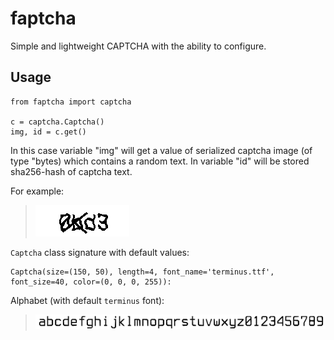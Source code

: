 # faptcha

Simple and lightweight CAPTCHA with the ability to configure.

## Usage

```
from faptcha import captcha

c = captcha.Captcha()
img, id = c.get()
```

In this case variable "img" will get a value of serialized captcha 
image (of type "bytes) which contains a random text. In variable 
"id" will be stored sha256-hash of captcha text.

For example:

>![faptcha](https://raw.githubusercontent.com/nogaems/faptcha/master/default_sample.png)

`Captcha` class signature with default values:

```
Captcha(size=(150, 50), length=4, font_name='terminus.ttf', font_size=40, color=(0, 0, 0, 255)):
```

Alphabet (with default `terminus` font):

>![faptcha](https://raw.githubusercontent.com/nogaems/faptcha/master/alphabet.png)


